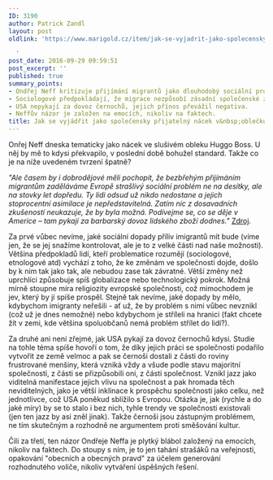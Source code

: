 ```yaml
---
ID: 3190
author: Patrick Zandl
layout: post
oldlink: 'https://www.marigold.cz/item/jak-se-vyjadrit-jako-spolecensky-prijatelny-nacek-v-oblecku-hugo-boss

  '
post_date: 2016-09-29 09:59:51
post_excerpt: ''
published: true
summary_points:
- Ondřej Neff kritizuje přijímání migrantů jako dlouhodobý sociální problém.
- Sociologové předpokládají, že migrace nezpůsobí zásadní společenské změny.
- USA nepykají za dovoz černochů, jejich přínos převážil negativa.
- Neffův názor je založen na emocích, nikoliv na faktech.
title: Jak se vyjádřit jako společensky přijatelný nácek v&nbsp;oblečku Hugo Boss
---
```


Onřej Neff dneska tematicky jako nácek ve slušivém obleku Huggo Boss. U něj by mě to kdysi překvapilo, v poslední době bohužel standard. Takže co je na níže uvedeném tvrzení špatně?

<em>"Ale časem by i dobrodějové měli pochopit, že bezbřehým přijímáním migrantům zaděláváme Evropě strašlivý sociální problém ne na desítky, ale na stovky let dopředu. Ty lidi odsud už nikdo nedostane a jejich stoprocentní asimilace je nepředstavitelná. Zatím nic z dosavadních zkušeností neukazuje, že by byla možná.
Podívejme se, co se děje v Americe – tam pykají za barbarský dovoz lidského zboží dodnes."</em> <a href="http://neviditelnypes.lidovky.cz/chovanec-do-berlina-0ok-/p_cirkus.aspx?c=A160928_215609_p_cirkus_nef">Zdroj</a>.
</blockquote>

Za prvé vůbec nevíme, jaké sociální dopady příliv imigrantů mít bude (víme jen, že se jej snažíme kontrolovat, ale je to z velké části nad naše možnosti). Většina předpokladů lidí, kteří problematice rozumějí (sociologové, etnologové atd) vychází z toho, že ke změnám ve společnosti dojde, došlo by k nim tak jako tak, ale nebudou zase tak závratné. Větší změny než uprchlíci způsobuje spíš globalizace nebo technologický pokrok. Možná mírně stoupne míra religiozity evropské společnosti, což mimochodem je jev, který by jí spíše prospěl. Stejně tak nevíme, jaké dopady by mělo, kdybychom imigranty neřešili - ať už, že by problém s nimi vůbec nevznikl (což už je dnes nemožné) nebo kdybychom je stříleli na hranici (fakt chcete žít v zemi, kde většina spoluobčanů nemá problém střílet do lidí?).

Za druhé ani není zřejmé, jak USA pykají za dovoz černochů kdysi. Studie na tohle téma spíše hovoří o tom, že díky jejich práci se společnosti podařilo vytvořit ze země velmoc a pak se černoši dostali z části do roviny frustrované menšiny, která vzniká vždy a všude podle stavu majoritní společnosti, z části se přizpůsobili oni, z části společnost. Vznikl jazz jako viditelná manifestace jejich vlivu na společnost a pak hromada těch neviditelných, jako je větší inklinace k prospěchu společnosti jako celku, než jednotlivce, což USA poněkud sblížilo s Evropou. Otázka je, jak (rychle a do jaké míry) by se to stalo i bez nich, tyhle trendy ve společnosti existovali (jen ten jazz by asi zněl jinak). Takže černoši jsou zástupným problémem, ne tím skutečným a rozhodně ne argumentem proti směšování kultur. 

Čili za třetí, ten názor Ondřeje Neffa je plytký blábol založený na emocích, nikoliv na faktech. Do stoupy s ním, je to jen tahání strašáků na veřejnosti, opakování "obecních a obecných pravd" za účelem generování rozhodnutého voliče, nikoliv vytváření úspěšných řešení.